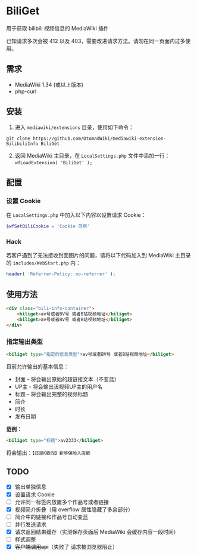 # BiliGet
用于获取 bilibili 视频信息的 MediaWiki 插件

已知请求多次会被 412 以及 403，需要改进请求方法。请勿在同一页面内过多使用。

## 需求
* MediaWiki 1.34 (或以上版本)
* php-curl

## 安装
1. 进入 ```mediawiki/extensions``` 目录，使用如下命令：
```shell
git clone https://github.com/OtomadWiki/mediawiki-extension-BilibiliInfo BiliGet
```
2. 返回 MediaWiki 主目录，在 ```LocalSettings.php``` 文件中添加一行：<br />```wfLoadExtension( 'BiliGet' );```

## 配置
### 设置 Cookie
在 ```LocalSettings.php``` 中加入以下内容以设置请求 Cookie：
```PHP
$wfSetBiliCookie = 'Cookie 范例'
```

### Hack
若客户遇到了无法接收封面图片的问题，请将以下代码加入到 MediaWiki 主目录的 ```includes/WebStart.php``` 内：
```PHP
header( 'Referrer-Policy: no-referrer' );
```

## 使用方法
```HTML
<div class="bili-info-container">
	<biliget>av号或者BV号 或者B站视频地址</biliget>
	<biliget>av号或者BV号 或者B站视频地址</biliget>
</div>
```
<!--
正式用法：
\<biliget>
*av号或者BV号 或者B站视频地址*
*av号或者BV号 或者B站视频地址*
\</biliget>
-->

### 指定输出类型
```HTML
<biliget type="指定的信息类型">av号或者BV号 或者B站视频地址</biliget>
```
目前允许输出的基本信息：
* 封面 - 将会输出原始的超链接文本（不变蓝）
* UP主 - 将会输出该视频UP主的用户名
* 标题 - 将会输出完整的视频标题
* 简介
* 时长
* 发布日期

**范例：**
```HTML
<biliget type="标题">av2333</biliget>
```
将会输出：```【还是K歌向】新华保险入店歌```

## TODO
- [x] 输出单独信息
- [x] 设置请求 Cookie
- [ ] 允许同一标签内放置多个作品号或者链接
- [x] 视频简介折叠（用 overflow 属性隐藏了多余部分）
- [ ] 简介中的链接和作品号自动变蓝
- [ ] 并行发送请求
- [x] 请求返回结果缓存（实测保存页面后 MediaWiki 会缓存内容一段时间）
- [ ] 样式调整
- [x] ~~客户端调用api~~（失败了 请求被浏览器阻止）

